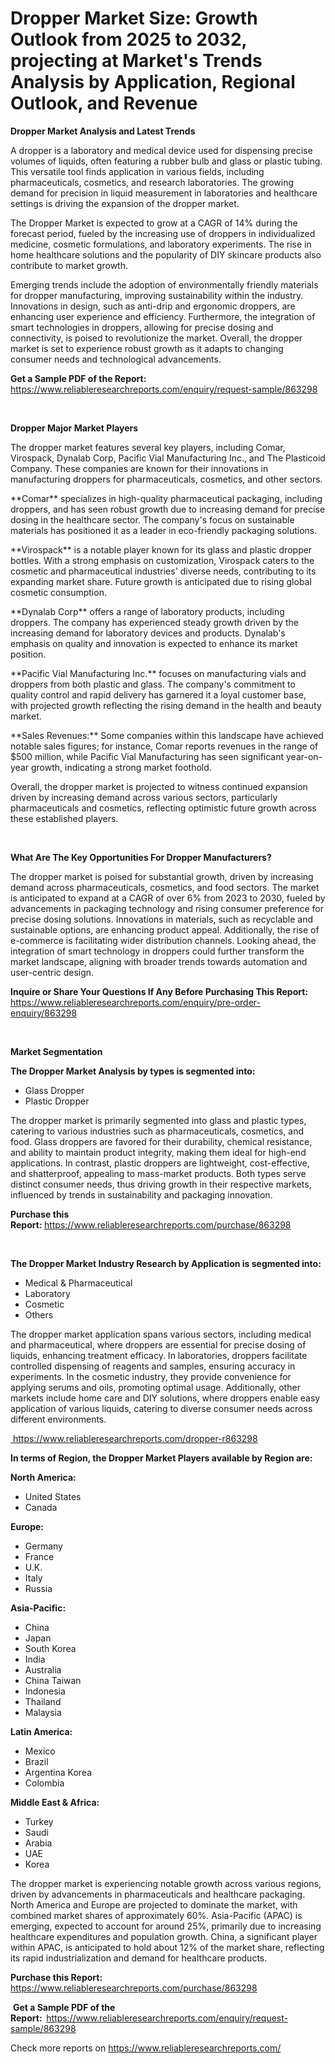 <p><h1>Dropper Market Size: Growth Outlook from 2025 to 2032, projecting at Market's Trends Analysis by Application, Regional Outlook, and Revenue</h1></p><p><strong>Dropper Market Analysis and Latest Trends</strong></p>
<p><p>A dropper is a laboratory and medical device used for dispensing precise volumes of liquids, often featuring a rubber bulb and glass or plastic tubing. This versatile tool finds application in various fields, including pharmaceuticals, cosmetics, and research laboratories. The growing demand for precision in liquid measurement in laboratories and healthcare settings is driving the expansion of the dropper market.</p><p>The Dropper Market is expected to grow at a CAGR of 14% during the forecast period, fueled by the increasing use of droppers in individualized medicine, cosmetic formulations, and laboratory experiments. The rise in home healthcare solutions and the popularity of DIY skincare products also contribute to market growth. </p><p>Emerging trends include the adoption of environmentally friendly materials for dropper manufacturing, improving sustainability within the industry. Innovations in design, such as anti-drip and ergonomic droppers, are enhancing user experience and efficiency. Furthermore, the integration of smart technologies in droppers, allowing for precise dosing and connectivity, is poised to revolutionize the market. Overall, the dropper market is set to experience robust growth as it adapts to changing consumer needs and technological advancements.</p></p>
<p><strong>Get a Sample PDF of the Report:&nbsp;</strong> <a href="https://www.reliableresearchreports.com/enquiry/request-sample/863298?utm_campaign=2286&utm_medium=2&utm_source=Github&utm_content=ia&utm_term=04042025&utm_id=dropper">https://www.reliableresearchreports.com/enquiry/request-sample/863298</a></p>
<p>&nbsp;</p>
<p><strong>Dropper Major Market Players</strong></p>
<p><p>The dropper market features several key players, including Comar, Virospack, Dynalab Corp, Pacific Vial Manufacturing Inc., and The Plasticoid Company. These companies are known for their innovations in manufacturing droppers for pharmaceuticals, cosmetics, and other sectors.</p><p>**Comar** specializes in high-quality pharmaceutical packaging, including droppers, and has seen robust growth due to increasing demand for precise dosing in the healthcare sector. The company's focus on sustainable materials has positioned it as a leader in eco-friendly packaging solutions.</p><p>**Virospack** is a notable player known for its glass and plastic dropper bottles. With a strong emphasis on customization, Virospack caters to the cosmetic and pharmaceutical industries' diverse needs, contributing to its expanding market share. Future growth is anticipated due to rising global cosmetic consumption.</p><p>**Dynalab Corp** offers a range of laboratory products, including droppers. The company has experienced steady growth driven by the increasing demand for laboratory devices and products. Dynalab's emphasis on quality and innovation is expected to enhance its market position.</p><p>**Pacific Vial Manufacturing Inc.** focuses on manufacturing vials and droppers from both plastic and glass. The company's commitment to quality control and rapid delivery has garnered it a loyal customer base, with projected growth reflecting the rising demand in the health and beauty market.</p><p>**Sales Revenues:** Some companies within this landscape have achieved notable sales figures; for instance, Comar reports revenues in the range of $500 million, while Pacific Vial Manufacturing has seen significant year-on-year growth, indicating a strong market foothold.</p><p>Overall, the dropper market is projected to witness continued expansion driven by increasing demand across various sectors, particularly pharmaceuticals and cosmetics, reflecting optimistic future growth across these established players.</p></p>
<p>&nbsp;</p>
<p><strong>What Are The Key Opportunities For Dropper Manufacturers?</strong></p>
<p><p>The dropper market is poised for substantial growth, driven by increasing demand across pharmaceuticals, cosmetics, and food sectors. The market is anticipated to expand at a CAGR of over 6% from 2023 to 2030, fueled by advancements in packaging technology and rising consumer preference for precise dosing solutions. Innovations in materials, such as recyclable and sustainable options, are enhancing product appeal. Additionally, the rise of e-commerce is facilitating wider distribution channels. Looking ahead, the integration of smart technology in droppers could further transform the market landscape, aligning with broader trends towards automation and user-centric design.</p></p>
<p><strong>Inquire or Share Your Questions If Any Before Purchasing This Report:</strong> <a href="https://www.reliableresearchreports.com/enquiry/pre-order-enquiry/863298?utm_campaign=2286&utm_medium=2&utm_source=Github&utm_content=ia&utm_term=04042025&utm_id=dropper">https://www.reliableresearchreports.com/enquiry/pre-order-enquiry/863298</a></p>
<p>&nbsp;</p>
<p><strong>Market Segmentation</strong></p>
<p><strong>The Dropper Market Analysis by types is segmented into:</strong></p>
<p><ul><li>Glass Dropper</li><li>Plastic Dropper</li></ul></p>
<p><p>The dropper market is primarily segmented into glass and plastic types, catering to various industries such as pharmaceuticals, cosmetics, and food. Glass droppers are favored for their durability, chemical resistance, and ability to maintain product integrity, making them ideal for high-end applications. In contrast, plastic droppers are lightweight, cost-effective, and shatterproof, appealing to mass-market products. Both types serve distinct consumer needs, thus driving growth in their respective markets, influenced by trends in sustainability and packaging innovation.</p></p>
<p><strong>Purchase this Report:&nbsp;</strong><a href="https://www.reliableresearchreports.com/purchase/863298?utm_campaign=2286&utm_medium=2&utm_source=Github&utm_content=ia&utm_term=04042025&utm_id=dropper">https://www.reliableresearchreports.com/purchase/863298</a></p>
<p>&nbsp;</p>
<p><strong>The Dropper Market Industry Research by Application is segmented into:</strong></p>
<p><ul><li>Medical & Pharmaceutical</li><li>Laboratory</li><li>Cosmetic</li><li>Others</li></ul></p>
<p><p>The dropper market application spans various sectors, including medical and pharmaceutical, where droppers are essential for precise dosing of liquids, enhancing treatment efficacy. In laboratories, droppers facilitate controlled dispensing of reagents and samples, ensuring accuracy in experiments. In the cosmetic industry, they provide convenience for applying serums and oils, promoting optimal usage. Additionally, other markets include home care and DIY solutions, where droppers enable easy application of various liquids, catering to diverse consumer needs across different environments.</p></p>
<p><a href="https://www.reliableresearchreports.com/dropper-r863298?utm_campaign=2286&utm_medium=2&utm_source=Github&utm_content=ia&utm_term=04042025&utm_id=dropper">&nbsp;https://www.reliableresearchreports.com/dropper-r863298</a></p>
<p><strong>In terms of Region, the Dropper Market Players available by Region are:</strong></p>
<p>
    <p> <strong> North America: </strong>
        <ul>
            <li>United States</li>
            <li>Canada</li>
        </ul>
        </p> 
    <p> <strong> Europe: </strong>
        <ul>
            <li>Germany</li>
            <li>France</li>
            <li>U.K.</li>
            <li>Italy</li>
            <li>Russia</li>
        </ul>
        </p> 
    <p> <strong> Asia-Pacific: </strong>
        <ul>
            <li>China</li>
            <li>Japan</li>
            <li>South Korea</li>
            <li>India</li>
            <li>Australia</li>
            <li>China Taiwan</li>
            <li>Indonesia</li>
            <li>Thailand</li>
            <li>Malaysia</li>
        </ul>
        </p> 
    <p> <strong> Latin America: </strong>
        <ul>
            <li>Mexico</li>
            <li>Brazil</li>
            <li>Argentina Korea</li>
            <li>Colombia</li>
        </ul>
        </p> 
    <p> <strong> Middle East & Africa: </strong>
        <ul>
            <li>Turkey</li>
            <li>Saudi</li>
            <li>Arabia</li>
            <li>UAE</li>
            <li>Korea</li>
        </ul>
    </p>
    </p>
<p><p>The dropper market is experiencing notable growth across various regions, driven by advancements in pharmaceuticals and healthcare packaging. North America and Europe are projected to dominate the market, with combined market shares of approximately 60%. Asia-Pacific (APAC) is emerging, expected to account for around 25%, primarily due to increasing healthcare expenditures and population growth. China, a significant player within APAC, is anticipated to hold about 12% of the market share, reflecting its rapid industrialization and demand for healthcare products.</p></p>
<p><strong>Purchase this Report: </strong><a href="https://www.reliableresearchreports.com/purchase/863298?utm_campaign=2286&utm_medium=2&utm_source=Github&utm_content=ia&utm_term=04042025&utm_id=dropper">https://www.reliableresearchreports.com/purchase/863298</a></p>
<p>&nbsp;<strong>Get a Sample PDF of the Report:&nbsp;&nbsp;</strong><a href="https://www.reliableresearchreports.com/enquiry/request-sample/863298?utm_campaign=2286&utm_medium=2&utm_source=Github&utm_content=ia&utm_term=04042025&utm_id=dropper">https://www.reliableresearchreports.com/enquiry/request-sample/863298</a></p>
<p><strong></strong></p>
<p>Check more reports on <a href="https://www.reliableresearchreports.com/?utm_campaign=2286&utm_medium=2&utm_source=Github&utm_content=ia&utm_term=04042025&utm_id=dropper">https://www.reliableresearchreports.com/</a></p>